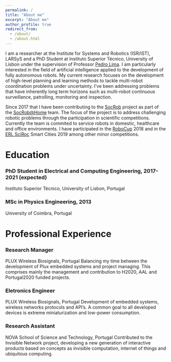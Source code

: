 ```yaml
---
permalink: /
title: "About me"
excerpt: "About me"
author_profile: true
redirect_from: 
  - /about/
  - /about.html
---
```


 I am a researcher at the Institute for Systems and Robotics (ISR/IST), LARSyS and a PhD Student at Instituto Superior Técnico, University of Lisbon under the supervision of Professor [Pedro Lima](http://users.isr.ist.utl.pt/~pal/index.html). I am particularly interested in the field of artificial intelligence applied to the development of fully autonomous robots. My current research focuses on the development of high-level planning and learning methods to tackle multi-robot coordination problems under uncertainty. I've been addressing problems that have inherently long term horizons such as multi-robot continuous surveillance, patrolling, monitoring and inspection.

 Since 2017 that I have been contributing to the [SocRob](https://irsgroup.isr.tecnico.ulisboa.pt/socrob/) project as part of the [SocRob@Home](https://irsgroup.isr.tecnico.ulisboa.pt/projects/socrob-home/) team. The focus of the project is to address challenging robotic problems through the participation in scientific competitions. Currently the team is commited to service robots in domestic, healthcare and office environments. I have participated in the [RoboCup](https://www.robocup.org) 2018 and in the [ERL SciRoc](https://www.eu-robotics.net/robotics_league/index.html) Smart Cities 2019 among other minor competitions.

Education
======
### <i class="fas fa-graduation-cap" aria-hidden="true"></i> PhD Student in Electrical and Computing Engineering, 2017-2021 (expected)
Instituto Superior Técnico, University of Lisbon, Portugal

### <i class="fas fa-graduation-cap" aria-hidden="true"></i> MSc in Physics Engineering, 2013
University of Coimbra, Portugal

Professional Experience
======
### <i class="fas fa-building" aria-hidden="true"></i> Research Manager
PLUX Wireless Biosignals, Portugal
Balancing my time between the development of Plux embedded systems and project managing. This comprises mainly the management and contribution to H2020, AAL and Portugal2020 funded projects.

### <i class="fas fa-building" aria-hidden="true"></i> Eletronics Engineer
PLUX Wireless Biosignals, Portugal
Development of embedded systems, wireless networks protocols and API’s. A common goal to all developed devices is extreme miniaturization and low-power consumption.

### <i class="fas fa-building" aria-hidden="true"></i> Research Assistant
NOVA School of Science and Technology, Portugal
Contributed to the Invisible Network project, developing a new generation of interactive products based on concepts as invisible computation, internet of things and ubiquitous computing.
